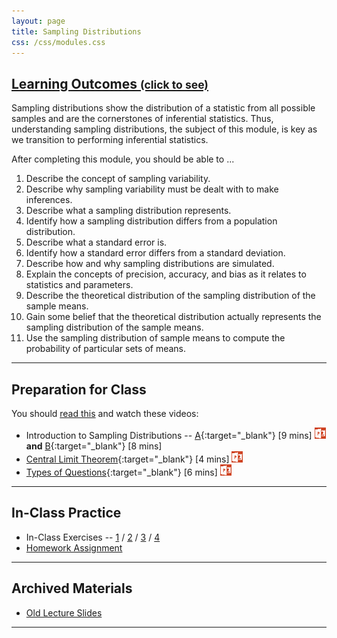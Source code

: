 ```yaml
---
layout: page
title: Sampling Distributions
css: /css/modules.css
---
```


<div class="panel-group-ILOs">
  <div class="panel panel-default">
    <div class="panel-heading">
      <h2 class="panel-title">
        <a data-toggle="collapse" href="#ILOs">Learning Outcomes <small>(click to see)</small></a>
      </h2>
    </div>
    <div id="ILOs" class="panel-collapse collapse">
      <div class="panel-body">
Sampling distributions show the distribution of a statistic from all possible samples and are the cornerstones of inferential statistics.  Thus, understanding sampling distributions, the subject of this module, is key as we transition to performing inferential statistics.

<p>After completing this module, you should be able to ...</p>

<ol>
  <li>Describe the concept of sampling variability.</li>
  <li>Describe why sampling variability must be dealt with to make inferences.</li>
  <li>Describe what a sampling distribution represents.</li>
  <li>Identify how a sampling distribution differs from a population distribution.</li>
  <li>Describe what a standard error is.</li>
  <li>Identify how a standard error differs from a standard deviation.</li>
  <li>Describe how and why sampling distributions are simulated.</li>
  <li>Explain the concepts of precision, accuracy, and bias as it relates to statistics and parameters.</li>
  <li>Describe the theoretical distribution of the sampling distribution of the sample means.</li>
  <li>Gain some belief that the theoretical distribution actually represents the sampling distribution of the sample means.</li>
  <li>Use the sampling distribution of sample means to compute the probability of particular sets of means.</li>
</ol>
      </div>
    </div>
  </div>
</div>

----

## Preparation for Class

You should [read this](../../book/12_IntroStats.pdf) and watch these videos:

* Introduction to Sampling Distributions -- [A](https://vimeo.com/user45324800/smplngd-intro){:target="_blank"} [9 mins] [![PowerPoint](../../img/ppt.png)](PPT.pptx) **and** [B](https://www.youtube.com/v/Zbw-YvELsaM?version=3&autoplay=1){:target="_blank"} [8 mins]
* [Central Limit Theorem](https://vimeo.com/user45324800/smplngd-clt){:target="_blank"} [4 mins] [![PowerPoint](../../img/ppt.png)](PPT2.pptx)
* [Types of Questions](https://vimeo.com/user45324800/smplngd-questions){:target="_blank"} [6 mins] [![PowerPoint](../../img/ppt.png)](PPT3.pptx)

----

## In-Class Practice

* In-Class Exercises -- [1](CE1) / [2](CE2) / [3](CE3) / [4](CE4)
* [Homework Assignment](HW)

----

## Archived Materials

* [Old Lecture Slides](PPT_old.pptx)

----
